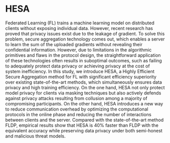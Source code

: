 # HESA
Federated Learning (FL) trains a machine learning model on distributed clients without exposing individual data. However, recent research has proved that privacy issues exist due to the leakage of gradient. To solve this problem, secure aggregation technology comes out, which enables a server to learn the sum of the uploaded gradients without revealing their confidential information. However, due to limitations in the algorithmic primitives and flaws in the protocol design, the straightforward application of these technologies often results in suboptimal outcomes, such as failing to adequately protect data privacy or achieving privacy at the cost of system inefficiency. In this study, we introduce HESA, a Highly Efficient Secure Aggregation method for FL with significant efficiency superiority over existing state-of-the-art methods, which simultaneously ensures data privacy and high training efficiency. On the one hand, HESA not only protect model privacy for clients via masking techniques but also actively defends against privacy attacks resulting from collusion among a majority of compromising participants. On the other hand, HESA introduces a new way to reduce communication overhead by optimizing the computational protocols in the online phase and reducing the number of interactions between clients and the server. Compared with the state-of-the-art method FLDP, empirical results show that HESA is 40$\%$ faster than FLDP with the equivalent accuracy while preserving data privacy under both semi-honest and malicious threat models.

